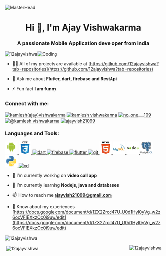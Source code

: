 
![MasterHead](https://media-exp1.licdn.com/dms/image/C4D16AQF44Mc6ZFsp0g/profile-displaybackgroundimage-shrink_350_1400/0/1650864602448?e=1670457600&v=beta&t=aI46qCE6B3eGbR2dYkDqu3jtSevjg1xFzBbpNuvM8Jk)

<h1 align="center">Hi 👋, I'm Ajay Vishwakarma</h1>
<h3 align="center">A passionate Mobile Application developer from india</h3>


<img align="right" alt="Coding" width="400" src="https://cdn.edu.buncee.com/assets/9798c48d50b562de53f6d7b54b22c01d/animation-people-120920-1.gif?timestamp=1607543542">

<p align="left"> <img src="https://komarev.com/ghpvc/?username=12ajayvishwa&label=Profile%20views&color=0e75b6&style=flat" alt="12ajayvishwa" /> </p>

- 👨‍💻 All of my projects are available at [https://github.com/12ajayvishwa?tab=repositories](https://github.com/12ajayvishwa?tab=repositories)

- 💬 Ask me about **Flutter, dart, firebase and RestApi**

- ⚡ Fun fact **I am funny**

<h3 align="left">Connect with me:</h3>
<p align="left">
<a href="https://linkedin.com/in/kamlesh(ajay)vishwakarma" target="blank"><img align="center" src="https://raw.githubusercontent.com/rahuldkjain/github-profile-readme-generator/master/src/images/icons/Social/linked-in-alt.svg" alt="kamlesh(ajay)vishwakarma" height="30" width="40" /></a>
<a href="https://stackoverflow.com/users/kamlesh vishwakarma" target="blank"><img align="center" src="https://raw.githubusercontent.com/rahuldkjain/github-profile-readme-generator/master/src/images/icons/Social/stack-overflow.svg" alt="kamlesh vishwakarma" height="30" width="40" /></a>
<a href="https://instagram.com/no_one___109" target="blank"><img align="center" src="https://raw.githubusercontent.com/rahuldkjain/github-profile-readme-generator/master/src/images/icons/Social/instagram.svg" alt="no_one___109" height="30" width="40" /></a>
<a href="https://medium.com/@kamlesh vishwakarma" target="blank"><img align="center" src="https://raw.githubusercontent.com/rahuldkjain/github-profile-readme-generator/master/src/images/icons/Social/medium.svg" alt="@kamlesh vishwakarma" height="30" width="40" /></a>
<a href="https://www.hackerrank.com/ajayvish21099" target="blank"><img align="center" src="https://raw.githubusercontent.com/rahuldkjain/github-profile-readme-generator/master/src/images/icons/Social/hackerrank.svg" alt="ajayvish21099" height="30" width="40" /></a>
</p>


<h3 align="left">Languages and Tools:</h3>
<p align="left"> <a href="https://developer.android.com" target="_blank" rel="noreferrer"> <img src="https://raw.githubusercontent.com/devicons/devicon/master/icons/android/android-original-wordmark.svg" alt="android" width="40" height="40"/> </a> <a href="https://www.w3schools.com/css/" target="_blank" rel="noreferrer"> <img src="https://raw.githubusercontent.com/devicons/devicon/master/icons/css3/css3-original-wordmark.svg" alt="css3" width="40" height="40"/> </a> <a href="https://dart.dev" target="_blank" rel="noreferrer"> <img src="https://www.vectorlogo.zone/logos/dartlang/dartlang-icon.svg" alt="dart" width="40" height="40"/> </a> <a href="https://firebase.google.com/" target="_blank" rel="noreferrer"> <img src="https://www.vectorlogo.zone/logos/firebase/firebase-icon.svg" alt="firebase" width="40" height="40"/> </a> <a href="https://flutter.dev" target="_blank" rel="noreferrer"> <img src="https://www.vectorlogo.zone/logos/flutterio/flutterio-icon.svg" alt="flutter" width="40" height="40"/> </a> <a href="https://git-scm.com/" target="_blank" rel="noreferrer"> <img src="https://www.vectorlogo.zone/logos/git-scm/git-scm-icon.svg" alt="git" width="40" height="40"/> </a> <a href="https://www.w3.org/html/" target="_blank" rel="noreferrer"> <img src="https://raw.githubusercontent.com/devicons/devicon/master/icons/html5/html5-original-wordmark.svg" alt="html5" width="40" height="40"/> </a> <a href="https://www.mysql.com/" target="_blank" rel="noreferrer"> <img src="https://raw.githubusercontent.com/devicons/devicon/master/icons/mysql/mysql-original-wordmark.svg" alt="mysql" width="40" height="40"/> </a> <a href="https://nodejs.org" target="_blank" rel="noreferrer"> <img src="https://raw.githubusercontent.com/devicons/devicon/master/icons/nodejs/nodejs-original-wordmark.svg" alt="nodejs" width="40" height="40"/> </a> <a href="https://www.postgresql.org" target="_blank" rel="noreferrer"> <img src="https://raw.githubusercontent.com/devicons/devicon/master/icons/postgresql/postgresql-original-wordmark.svg" alt="postgresql" width="40" height="40"/> </a> <a href="https://www.python.org" target="_blank" rel="noreferrer"> <img src="https://raw.githubusercontent.com/devicons/devicon/master/icons/python/python-original.svg" alt="python" width="40" height="40"/> </a> <a href="https://www.adobe.com/products/xd.html" target="_blank" rel="noreferrer"> <img src="https://cdn.worldvectorlogo.com/logos/adobe-xd.svg" alt="xd" width="40" height="40"/> </a> </p>


- 🔭 I’m currently working on **video call app**

- 🌱 I’m currently learning **Nodejs, java and databases**

- 📫 How to reach me **ajayvish21099@gmail.com**

- 📄 Know about my experiences [https://docs.google.com/document/d/1ZX2Zrcd47U_U0d1Hyl0yVg_w2z6ocVFIEXkzOc0i9uw/edit](https://docs.google.com/document/d/1ZX2Zrcd47U_U0d1Hyl0yVg_w2z6ocVFIEXkzOc0i9uw/edit)

<p><img align="center" src="https://github-readme-streak-stats.herokuapp.com/?user=12ajayvishwa&" alt="12ajayvishwa" /></p>

<p><img align="right" src="https://github-readme-stats.vercel.app/api/top-langs?username=12ajayvishwa&show_icons=true&locale=en&layout=compact" alt="12ajayvishwa" /></p>

<p>&nbsp;<img align="center" src="https://github-readme-stats.vercel.app/api?username=12ajayvishwa&show_icons=true&locale=en" alt="12ajayvishwa" /></p>


